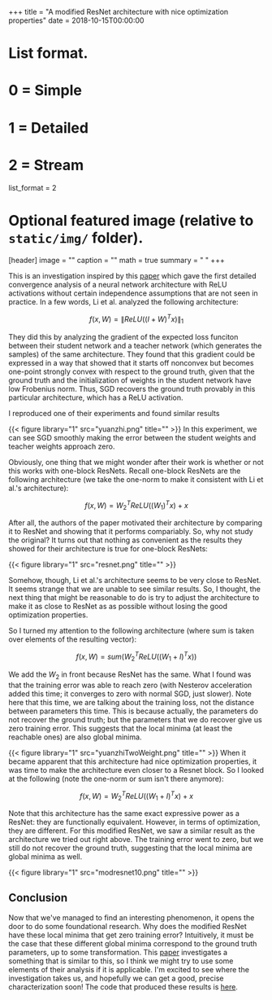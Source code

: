 +++
title = "A modified ResNet architecture with nice optimization properties"
date = 2018-10-15T00:00:00

# List format.
#   0 = Simple
#   1 = Detailed
#   2 = Stream
list_format = 2

# Optional featured image (relative to `static/img/` folder).
[header]
image = ""
caption = ""
math = true
summary = " "
+++

This is an investigation inspired by this [paper](https://arxiv.org/pdf/1705.09886.pdf) which gave the first detailed convergence analysis of a neural network architecture with ReLU activations without certain independence assumptions that are not seen in practice.  In a few words, Li et al. analyzed the following architecture:

$$
\begin{equation}
f(x, W) = \| ReLU((I + W)^{T}x) \|_{1}
\end{equation}
$$

They did this by analyzing the gradient of the expected loss funciton between their student network and a teacher network (which generates the samples) of the same architecture.  They found that this gradient could be expressed in a way that showed that it starts off nonconvex but becomes one-point strongly convex with respect to the ground truth, given that the ground truth and the initialization of weights in the student network have low Frobenius norm.  Thus, SGD recovers the ground truth provably in this particular architecture, which has a ReLU activation.

I reproduced one of their experiments and found similar results

{{< figure library="1" src="yuanzhi.png" title="" >}}
In this experiment, we can see SGD smoothly making the error between the student weights and teacher weights approach zero.

Obviously, one thing that we might wonder after their work is whether or not this works with one-block ResNets.  Recall one-block ResNets are the following architecture (we take the one-norm to make it consistent with Li et al.'s architecture):

$$
\begin{equation}
f(x, W) = W_{2}^{T}ReLU((W_{1})^{T}x) + x 
\end{equation}
$$

After all, the authors of the paper motivated their architecture by comparing it to ResNet and showing that it performs compariably.  So, why not study the original?  It turns out that nothing as convenient as the results they showed for their architecture is true for one-block ResNets:


{{< figure library="1" src="resnet.png" title="" >}}

Somehow, though, Li et al.'s architecture seems to be very close to ResNet.  It seems strange that we are unable to see similar results.  So, I thought, the next thing that might be reasonable to do is try to adjust the architecture to make it as close to ResNet as as possible without losing the good optimization properties.

So I turned my attention to the following architecture (where sum is taken over elements of the resulting vector):

$$
\begin{equation}
f(x, W) = sum(W_{2}^{T}ReLU((W_{1} + I)^{T}x))
\end{equation}
$$


We add the $W_{2}$ in front because ResNet has the same.  What I found was that the training error was able to reach zero (with Nesterov acceleration added this time; it converges to zero with normal SGD, just slower).  Note here that this time, we are talking about the training loss, not the distance between parameters this time.  This is because actually, the parameters do not recover the ground truth; but the parameters that we do recover give us zero training error.  This suggests that the local minima (at least the reachable ones) are also global minima.


{{< figure library="1" src="yuanzhiTwoWeight.png" title="" >}}
When it became apparent that this architecture had nice optimization properties, it was time to make the architecture even closer to a Resnet block.  So I looked at the following (note the one-norm or sum isn't there anymore): 

$$
\begin{equation}
f(x, W) = W_{2}^{T}ReLU((W_{1} + I)^{T}x) + x
\end{equation}
$$

Note that this architecture has the same exact expressive power as a ResNet: they are functionally equivalent.  However, in terms of optimization, they are different.  For this modified ResNet, we saw a similar result as the architecture we tried out right above.  The training error went to zero, but we still do not recover the ground truth, suggesting that the local minima are global minima as well.


{{< figure library="1" src="modresnet10.png" title="" >}}
## Conclusion
Now that we've managed to find an interesting phenomenon, it opens the door to do some foundational research.  Why does the modified ResNet have these local minima that get zero training error?  Intuitively, it must be the case that these different global minima correspond to the ground truth parameters, up to some transformation.  This [paper](https://arxiv.org/pdf/1711.00501.pdf) investigates a something that is similar to this, so I think we might try to use some elements of their analysis if it is applicable.  I'm excited to see where the investigation takes us, and hopefully we can get a good, precise characterization soon!  The code that produced these results is [here](https://github.com/houcharlie/resnet_convergence).